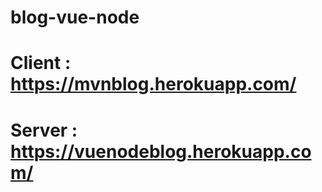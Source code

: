 # blog-vue-node
# Client : https://mvnblog.herokuapp.com/
# Server : https://vuenodeblog.herokuapp.com/